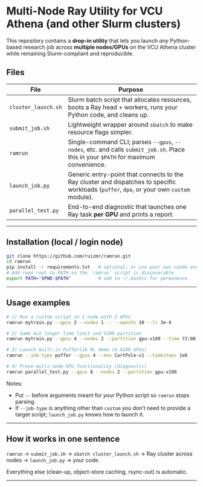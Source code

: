# Multi-Node Ray Utility for VCU Athena (and other Slurm clusters)

This repository contains a **drop-in utility** that lets you launch *any* Python-based research job across **multiple nodes/GPUs** on the VCU Athena cluster while remaining Slurm-compliant and reproducible.

## Files

| File | Purpose |
|------|---------|
| `cluster_launch.sh` | Slurm batch script that allocates resources, boots a Ray head + workers, runs your Python code, and cleans up. |
| `submit_job.sh` | Lightweight wrapper around `sbatch` to make resource flags simpler. |
| `ramrun` | Single-command CLI; parses `--gpus`, `--nodes`, etc. and calls `submit_job.sh`. Place this in your `$PATH` for maximum convenience. |
| `launch_job.py` | Generic entry-point that connects to the Ray cluster and dispatches to specific workloads (`puffer`, `dpo`, or your own `custom` module). |
| `parallel_test.py` | End-to-end diagnostic that launches one Ray task **per GPU** and prints a report. |

---

## Installation (local / login node)

```bash
git clone https://github.com/ruizmr/ramrun.git
cd ramrun
pip install -r requirements.txt   # optional; or use your own conda env
# Add repo root to PATH so the `ramrun` script is discoverable
export PATH="$PWD:$PATH"          # add to ~/.bashrc for permanence
```

---

## Usage examples

```bash
# 1) Run a custom script on 1 node with 2 GPUs
ramrun mytrain.py --gpus 2 --nodes 1 -- --epochs 10 --lr 3e-4

# 2) Same but longer time limit and V100 partition
ramrun mytrain.py --gpus 4 --nodes 2 --partition gpu-v100 --time 72:00:00 -- --batch 64

# 3) Launch built-in Pufferlib RL demo (4 A100 GPUs)
ramrun --job-type puffer --gpus 4 --env CartPole-v1 --timesteps 1e6

# 4) Prove multi-node GPU functionality (diagnostic)
ramrun parallel_test.py --gpus 8 --nodes 2 --partition gpu-v100
```

Notes:
* Put `--` before arguments meant for *your* Python script so `ramrun` stops parsing.
* If `--job-type` is anything other than `custom` you don’t need to provide a target script; `launch_job.py` knows how to launch it.

---

## How it works in one sentence
`ramrun` → `submit_job.sh` → `sbatch cluster_launch.sh` → Ray cluster across nodes → `launch_job.py` → your code.

Everything else (clean-up, object-store caching, rsync-out) is automatic.

---
